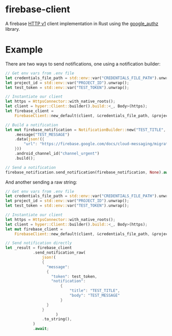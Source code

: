# firebase-client

A firebase [HTTP v1](https://firebase.googleblog.com/2017/11/whats-new-with-fcm-customizing-messages.html) client implementation in Rust using the [google_authz](https://github.com/mechiru/google-authz) library.

# Example

There are two ways to send notifications, one using a notification builder:

```Rust
// Get env vars from .env file
let credentials_file_path = std::env::var("CREDENTIALS_FILE_PATH").unwrap();
let project_id = std::env::var("PROJECT_ID").unwrap();
let test_token = std::env::var("TEST_TOKEN").unwrap();

// Instantiate our client
let https = HttpsConnector::with_native_roots();
let client = hyper::Client::builder().build::<_, Body>(https);
let firebase_client =
    FirebaseClient::new_default(client, &credentials_file_path, &project_id).unwrap();

// Build a notification
let mut firebase_notification = NotificationBuilder::new("TEST_TITLE", &test_token)
    .message("TEST_MESSAGE")
    .data(json!({
        "url": "https://firebase.google.com/docs/cloud-messaging/migrate-v1"
    }))
    .android_channel_id("channel_urgent")
    .build();

// Send a notification
firebase_notification.send_notification(firebase_notification, None).await().unwrap();
```

And another sending a raw string:

```Rust
// Get env vars from .env file
let credentials_file_path = std::env::var("CREDENTIALS_FILE_PATH").unwrap();
let project_id = std::env::var("PROJECT_ID").unwrap();
let test_token = std::env::var("TEST_TOKEN").unwrap();

// Instantiate our client
let https = HttpsConnector::with_native_roots();
let client = hyper::Client::builder().build::<_, Body>(https);
let mut firebase_client =
    FirebaseClient::new_default(client, &credentials_file_path, &project_id).unwrap();

// Send notification directly
let _result = firebase_client
            .send_notification_raw(
                json!(
                {
                  "message":
                  {
                    "token": test_token,
                    "notification":
                        {
                            "title": "TEST_TITLE",
                            "body": "TEST_MESSAGE"
                        }
                  }
                }
                      )
                .to_string(),
            )
            .await;
```
